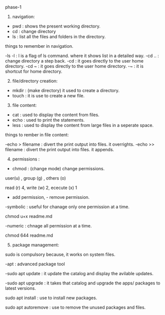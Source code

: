 phase-1

1) navigation:

- pwd : shows the present working directory.
- cd  : change directory 
- ls  : list all the files and folders in the directory.

things to remember in navigation.

-ls -l : l is a flag of ls command. where it shows list in a detailed way.
-cd .. : change directory a step back.
-cd    : it goes directly to the user home directory.
-cd ~  : it goes directly to the user home directory.
-~     : it is shortcut for home directory.

2) file/directory creation:

- mkdir : (make directory) it used to create a directory.
- touch : it is use to create a new file.

3) file content:

- cat  : used to display the content from files.
- echo : used to print the statements.
- less : used to display the content from large files in a seperate space.

things to rember in file content:

-echo > filename  : divert the print output into files. it overrights.
-echo >> filename : divert the print output into files. it appends.

4) permissions :

- chmod : (change mode) change permissions.


user(u) , group (g) , others (o)

read (r) 4, write (w) 2, ececute (x) 1

+ add permission, - remove permission.

-symbolic : useful for chanage only one permission at a time.

chmod u+x readme.md

-numeric  : chnage all permission at a time.

chmod 644 readme.md

5) package management:

sudo is compulsory because, it works on system files.

-apt : advanced package tool

-sudo apt update : it update the catalog and display the avilable updates.

-sudo apt upgrade : it takes that catalog and upgrade the apps/ packages to latest versions.

sudo apt install : use to install new packages.

sudo apt autoremove : use to remove the unused packages and files.



